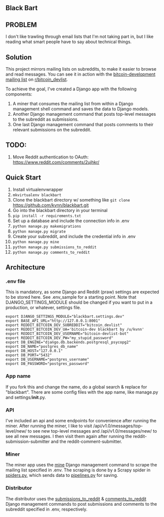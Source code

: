 Black Bart
----------
## PROBLEM
I don't like trawling through email lists that I'm not taking part in, but I like reading what smart people have to say about technical things. 

## Solution
This project mirrors mailing lists on subreddits, to make it easier to browse and read messages. You can see it in action with the [bitcoin-development mailing list](http://lists.linuxfoundation.org/pipermail/bitcoin-dev/) on [r/bitcoin_devlist](http://reddit.com/r/bitcoin_devlist).

To achieve the goal, I've created a Django app with the following components:
   1. A miner that consumes the mailing list from within a Django management shell command and saves the data to Django models.
   2. Another Django management command that posts top-level messages to the subreddit as submissions.
   3. One last Django management command that posts comments to their relevant submissions on the subreddit.

## TODO:
1. Move Reddit authentication to OAuth: https://www.reddit.com/comments/2ujhkr/

## Quick Start
1. Install virtualenvwrapper
2. `mkvirtualenv blackbart`
3. Clone the blackbart directory w/ something like `git clone `https://github.com/kvnn/blackbart.git
3. Go into the blackbart directory in your terminal
4. `pip install -r requirements.txt`
5. Set up a database and include the connection info in .env
6. `python manage.py makemigrations`
7. `python manage.py migrate`
8. Create your subreddit, and include the credential info in .env
9. `python manage.py mine`
10. `python manage.py submissions_to_reddit`
11. `python manage.py comments_to_reddit`

## Architecture
### .env file
This is mandatory, as some Django and Reddit (praw) settings are expected to be stored here. See .env_sample for a starting point.
Note that DJANGO_SETTINGS_MODULE should be changed if you want to put in a production, or whatever, settings file.
    
    export DJANGO_SETTINGS_MODULE="blackbart.settings.dev"
    export BASE_API_URL="http://127.0.0.1:8001"
    export REDDIT_BITCOIN_DEV_SUBREDDIT="bitcoin_devlist"
    export REDDIT_BITCOIN_DEV_UA='bitcoin-dev blackbart by /u/kvnn'
    export REDDIT_BITCOIN_DEV_USERNAME="bitcoin-devlist-bot"
    export REDDIT_BITCOIN_DEV_PW="my_stupid_password"
    export DB_ENGINE="django.db.backends.postgresql_psycopg2"
    export DB_NAME="postgres_db_name"
    export DB_HOST="127.0.0.1"
    export DB_PORT="5432"
    export DB_USERNAME="postgres_username"
    export DB_PASSWORD="postgres_password"


### App name
If you fork this and change the name, do a global search & replace for "blackbart". There are some config files with the app name, like manage.py and settings/__init__.py.

### API
I've included an api and some endpoints for convenience after running the miner. After running the miner, I like to visit /api/v1.0/messages/top-level/new/ to see new top-level messages and /api/v1.0/messages/new/ to see all new messages. I then visit them again after running the reddit-submission-submitter and the reddit-comment-submitter.

### Miner
The miner app uses the [mine](blackbart/apps/miner/management/commands/mine.py) Django management command to scrape the mailing list specified in .env. The scraping is done by a Scrapy spider in [spiders.py](blackbart/apps/miner/scraper/spiders.py), which sends data to [pipelines.py](blackbart/apps/miner/scraper/pipelines.py) for saving.

### Distributor
The distributor uses the [submissions_to_reddit](blackbart/apps/distributor/management/commands/submissions_to_reddit.py) & [comments_to_reddit](blackbart/apps/distributor/management/commands/comments_to_reddit.py) Django management commands to post submissions and comments to the subreddit specified in .env, respectively.

